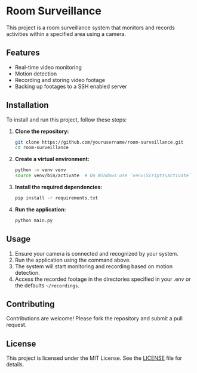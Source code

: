 # Room Surveillance

This project is a room surveillance system that monitors and records activities within a specified area using a camera.

## Features

- Real-time video monitoring
- Motion detection
- Recording and storing video footage
- Backing up footages to a SSH enabled server

## Installation

To install and run this project, follow these steps:

1. **Clone the repository:**

    ```bash
    git clone https://github.com/yourusername/room-surveillance.git
    cd room-surveillance
    ```

2. **Create a virtual environment:**

    ```bash
    python -m venv venv
    source venv/bin/activate  # On Windows use `venv\Scripts\activate`
    ```

3. **Install the required dependencies:**

    ```bash
    pip install -r requirements.txt
    ```

4. **Run the application:**

    ```bash
    python main.py
    ```

## Usage

1. Ensure your camera is connected and recognized by your system.
2. Run the application using the command above.
3. The system will start monitoring and recording based on motion detection.
4. Access the recorded footage in the directories specified in your .env or the defaults `~/recordings`.

## Contributing

Contributions are welcome! Please fork the repository and submit a pull request.

## License

This project is licensed under the MIT License. See the [LICENSE](LICENSE) file for details.